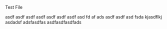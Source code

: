 Test File

asdf
asdf
asdf
asdf
asdf
asdf
asdf
asd
fd
af
ads
asdf
asdf
asd
fsda
kjasdflkj
asdadsf
adsfasdfas
asdfasdfasdfads

